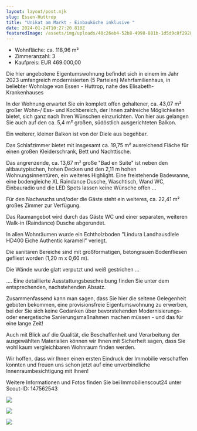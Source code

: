 ```yaml
---
layout: layout/post.njk
slug: Essen-Huttrop
title: "Unikat am Markt - Einbauküche inklusive "
date: 2024-01-24T10:27:20.810Z
featuredImage: /assets/img/uploads/40c26eb4-52b8-4998-881b-1d5d9c8f2928-1681910519.webp
---
```

* Wohnfläche: ca. 118,96 m²
* Zimmeranzahl: 3
* Kaufpreis: EUR 469.000,00

Die hier angebotene Eigentumswohnung befindet sich in einem im Jahr 2023 umfangreich modernisierten (5 Parteien) Mehrfamilienhaus, in beliebter Wohnlage von Essen - Huttrop, nahe des Elisabeth-Krankenhauses 

In der Wohnung erwartet Sie ein komplett offen gehaltener,  ca. 43,07 m² großer Wohn-/ Ess- und Kochbereich, der Ihnen zahlreiche Möglichkeiten bietet, sich ganz nach Ihren Wünschen einzurichten. Von hier aus gelangen Sie auch auf den ca. 5,4 m² großen, südöstlich ausgerichteten Balkon. 

Ein weiterer, kleiner Balkon ist von der Diele aus begehbar.

Das Schlafzimmer bietet mit insgesamt ca. 19,75 m² ausreichend Fläche für einen großen Kleiderschrank, Bett und Nachttische. 

Das angrenzende, ca. 13,67 m² große "Bad en Suite" ist neben den altbautypischen, hohen Decken und den 2,11 m hohen Wohnungsinnentüren, ein weiteres Highlight. Eine freistehende Badewanne, eine bodengleiche XL Raindance Dusche, Waschtisch, Wand WC, Einbauradio und die LED Spots lassen keine Wünsche offen ...

Für den Nachwuchs und/oder die Gäste steht ein  weiteres, ca. 22,41 m² großes Zimmer zur Verfügung.

Das Raumangebot wird durch das Gäste WC und einer separaten, weiteren Walk-in (Raindance) Dusche abgerundet.

In allen Wohnräumen wurde ein Echtholzboden "Lindura Landhausdiele HD400 Eiche Authentic karamell" verlegt.

Die sanitären Bereiche sind mit großformatigen, betongrauen Bodenfliesen gefliest worden (1,20 m x 0,60 m).

Die Wände wurde glatt verputzt und weiß gestrichen ...

.... Eine detaillierte Ausstattungsbeschreibung finden Sie unter dem entsprechenden, nachstehenden Absatz.

Zusammenfassend kann man sagen, dass Sie hier die seltene Gelegenheit geboten bekommen, eine provisionsfreie Eigentumswohnung zu erwerben, bei der Sie sich keine Gedanken über bevorstehenden Modernisierungs- oder energetische Sanierungsmaßnahmen machen  müssen - und das für eine lange Zeit!

Auch mit Blick auf die Qualität, die Beschaffenheit und Verarbeitung der ausgewählten Materialien können wir Ihnen mit Sicherheit sagen, dass Sie wohl kaum vergleichbaren Wohnraum finden werden.

Wir hoffen, dass wir Ihnen einen ersten Eindruck der Immobilie verschaffen konnten und freuen uns schon jetzt auf eine unverbindliche Innenraumbesichtigung mit Ihnen!

Weitere Informationen und Fotos finden Sie bei Immobilienscout24 unter Scout-ID: 147562543



![](/assets/img/uploads/2060e350-52d2-4b7a-b6c4-5c97197f6380-1681442829.webp)

![](/assets/img/uploads/c70a92d5-f1f0-47b1-a5c4-632af6058b75-1681912003.webp)

![](/assets/img/uploads/7f2d54d7-cb32-405a-913a-4fb8517001db-1681910592.webp)
